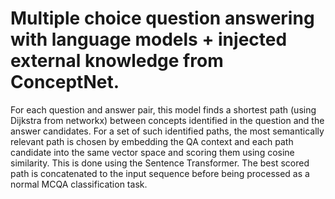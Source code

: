 # Multiple choice question answering with language models + injected external knowledge from ConceptNet.

For each question and answer pair, this model finds a shortest path (using Dijkstra from networkx) between concepts identified in the question and the answer candidates.
For a set of such identified paths, the most semantically relevant path is chosen by embedding the QA context and each path candidate into the same vector space and scoring them using cosine similarity.
This is done using the Sentence Transformer. The best scored path is concatenated to the input sequence before being processed as a normal MCQA classification task.

